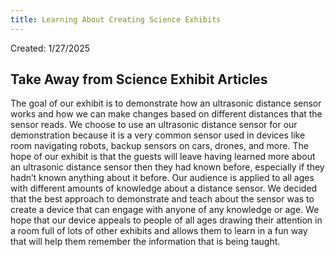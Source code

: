 ```yaml
---
title: Learning About Creating Science Exhibits
---
```


Created: 1/27/2025


## Take Away from Science Exhibit Articles

The goal of our exhibit is to demonstrate how an ultrasonic distance sensor works and how we can make changes based on different distances that the sensor reads. We choose to use an ultrasonic distance sensor for our demonstration because it is a very common sensor used in devices like room navigating robots, backup sensors on cars, drones, and more. The hope of our exhibit is that the guests will leave having learned more about an ultrasonic distance sensor then they had known before, especially if they hadn’t known anything about it before. 
Our audience is applied to all ages with different amounts of knowledge about a distance sensor. We decided that the best approach to demonstrate and teach about the sensor was to create a device that can engage with anyone of any knowledge or age. We hope that our device appeals to people of all ages drawing their attention in a room full of lots of other exhibits and allows them to learn in a fun way that will help them remember the information that is being taught.

